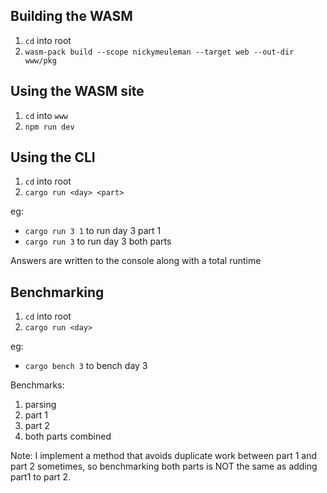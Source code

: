 ## Building the WASM
1. `cd` into root
2. `wasm-pack build --scope nickymeuleman --target web --out-dir www/pkg`

## Using the WASM site
1. `cd` into `www`
2. `npm run dev`

## Using the CLI
1. `cd` into root
2. `cargo run <day> <part>`

eg: 
- `cargo run 3 1` to run day 3 part 1
- `cargo run 3` to run day 3 both parts

Answers are written to the console along with a total runtime

## Benchmarking
1. `cd` into root
2. `cargo run <day>`

eg:
- `cargo bench 3` to bench day 3

Benchmarks:
1. parsing
1. part 1
1. part 2
1. both parts combined

Note: I implement a method that avoids duplicate work between part 1 and part 2 sometimes,
so benchmarking both parts is NOT the same as adding part1 to part 2.